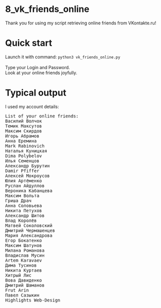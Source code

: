 # 8_vk_friends_online
Thank you for using my script retrieving online friends from VKontakte.ru!
# Quick start
Launch it with command: <code>python3 vk_friends_online.py </code>  
Type your Login and Password.  
Look at your online friends joyfully.
# Typical output
I used my account details:
<pre>
List of your online friends: 
Василий Волчок
Темик Максутов
Максим Скирдов
Игорь Абрамов
Анна Еремина
Mark Rabinovich
Наталья Куницкая
Dima Polybelov
Илья Семенцов
Александр Бурутин
Damir Pfiffer
Алексей Мокроусов
Юлия Артёменко
Руслан Айдуллов
Вероника Кабанцева
Максим Вольта
Гриша Драч
Анна Соловьева
Никита Петухов
Александр Шитов
Влад Королёв
Матвей Соколовский
Дмитрий Чермашенцев
Мария Александрова
Егор Бокатенко
Максим Шатунов
Милана Романова
Владислав Мусин
Artem Karavaev
Дима Тусинов
Никита Куртаев
Хитрый Лис
Вова Давиденко
Дмитрий Шаманов
Frut Arin
Павел Сазыкин
Highlights Web-Design
</pre>